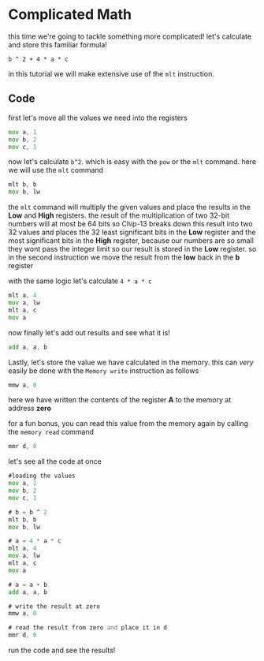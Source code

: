 ﻿# Complicated Math
this time we're going to tackle something more complicated! let's calculate and store
this familiar formula!

`b ^ 2 + 4 * a * c`

in this tutorial we will make extensive use of the `mlt` instruction.

## Code
first let's move all the values we need into the registers

```asm
mov a, 1
mov b, 2
mov c, 1
```
now let's calculate `b^2`. which is easy with the `pow` or the `mlt` command.
here we will use the `mlt` command

```asm
mlt b, b
mov b, lw
```
the `mlt` command will multiply the given values and place the results in the 
**Low** and **High** registers. the result of the multiplication of two 32-bit
numbers will at most be 64 bits so Chip-13 breaks down this result into two 32
values and places the 32 least significant bits in the **Low** register and the
most significant bits in the **High** register, because our numbers are so small
they wont pass the integer limit so our result is stored in the **Low** register.
so in the second instruction we move the result from the **low** back in the **b** register

with the same logic let's calculate `4 * a * c`

```asm
mlt a, 4
mov a, lw
mlt a, c
mov a
```

now finally let's add out results and see what it is!

```asm
add a, a, b
```


Lastly, let's store the value we have calculated in the memory. this can _very_
easily be done with the `Memory write` instruction as follows

```asm
mmw a, 0
```
here we have written the contents of the register **A** to the memory at address
**zero**

for a fun bonus, you can read this value from the memory again by calling the
`memory read` command

```asm
mmr d, 0
```
let's see all the code at once
```asm
#loading the values
mov a, 1
mov b, 2
mov c, 1

# b = b ^ 2
mlt b, b
mov b, lw

# a = 4 * a * c
mlt a, 4
mov a, lw
mlt a, c
mov a

# a = a + b
add a, a, b

# write the result at zero
mmw a, 0

# read the result from zero and place it in d
mmr d, 0 
```

run the code and see the results!